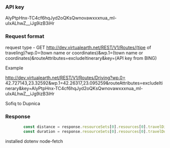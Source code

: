
### API key

AlyPtpHnx-TC4cf6hqJyd2oQKsQwnovawxxxnua_ml-uIxALhwZ__iJg9izB3iHr


### Request format

request type - GET
http://dev.virtualearth.net/REST/V1/Routes/(tipe of traveling)?wp.0=(town name or coordinates)&wp.1=(town name or coordinates)&routeAttributes=excludeItinerary&key=(API key from BING)

Example

http://dev.virtualearth.net/REST/V1/Routes/Driving?wp.0= 42.727143,23.32592&wp.1=42.26317,23.095259&routeAttributes=excludeItinerary&key=AlyPtpHnx-TC4cf6hqJyd2oQKsQwnovawxxxnua_ml-uIxALhwZ__iJg9izB3iHr

Sofiq to Dupnica


### Response
```js
        const distance = response.resourceSets[0].resources[0].travelDistance;
        const duration = response.resourceSets[0].resources[0].travelDuration;
```


installed
dotenv
node-fetch
